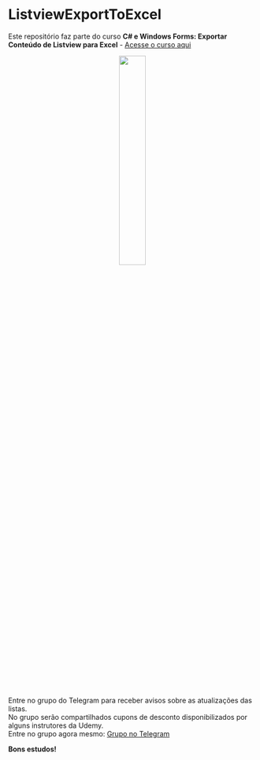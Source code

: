 # ListviewExportToExcel
 
Este repositório faz parte do curso **C# e Windows Forms: Exportar Conteúdo de Listview para Excel** - [Acesse o curso aqui](https://www.udemy.com/course/c-e-windows-forms-exportar-conteudo-de-listview-para-excel)

<p align="center">
    <img width="33%" src="https://img-b.udemycdn.com/course/480x270/3848246_438b.jpg"> 
</p>

Entre no grupo do Telegram para receber avisos sobre as atualizações das listas.  
No grupo serão compartilhados cupons de desconto disponibilizados por alguns instrutores da Udemy.  
Entre no grupo agora mesmo: [Grupo no Telegram](https://t.me/DicasCursosUdemy)

**Bons estudos!**
